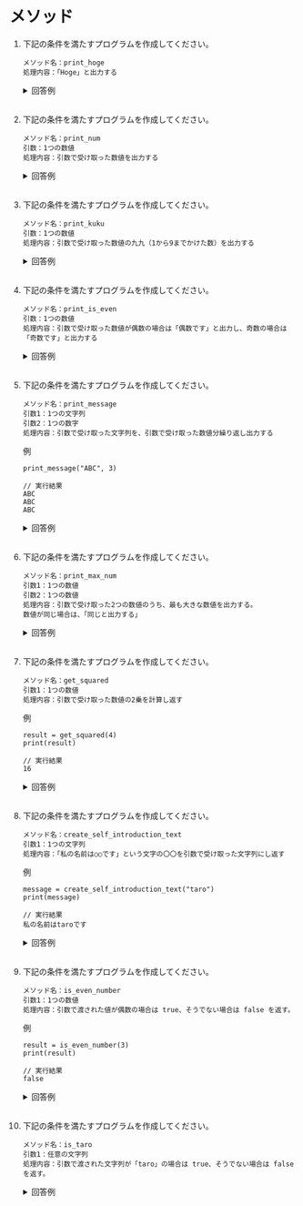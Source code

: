 # メソッド

1. 下記の条件を満たすプログラムを作成してください。

    ```
    メソッド名：print_hoge  
    処理内容：「Hoge」と出力する
    ```

    <details><summary>回答例</summary><div>
            
    ```
    def print_hoge():
       print("Hoge")

    print_hoge()
    ```
            
    </div></details>
        

    <br>
	
2. 下記の条件を満たすプログラムを作成してください。

    ```
    メソッド名：print_num  
    引数：1つの数値  
    処理内容：引数で受け取った数値を出力する
    ```

    <details><summary>回答例</summary><div>
            
    ```
    def print_num(num):
        print(num)

    print_num(4)
    ```
            
    </div></details>
        

    <br>
	
3. 下記の条件を満たすプログラムを作成してください。

    ```
    メソッド名：print_kuku  
    引数：1つの数値  
    処理内容：引数で受け取った数値の九九（1から9までかけた数）を出力する
    ```

    <details><summary>回答例</summary><div>
            
    ```
    def print_kuku(num):
        for i in range(1, 10):
            print(num * i)

    print_kuku(4)
    ```
            
    </div></details>
        

    <br>
	
4. 下記の条件を満たすプログラムを作成してください。

    ```
    メソッド名：print_is_even  
    引数：1つの数値  
    処理内容：引数で受け取った数値が偶数の場合は「偶数です」と出力し、奇数の場合は「奇数です」と出力する
    ```

    <details><summary>回答例</summary><div>
            
    ```
    def print_is_even(num):
        if num % 2 == 0:
            print("偶数です")
        else:
            print("奇数です")

    print_is_even(3);
    ```
            
    </div></details>
        
    <br>
	
5. 下記の条件を満たすプログラムを作成してください。

    ```
    メソッド名：print_message  
    引数1：1つの文字列  
    引数2：1つの数字  
    処理内容：引数で受け取った文字列を、引数で受け取った数値分繰り返し出力する
    ```
	
    例
        
    ```
    print_message("ABC", 3)
        
    // 実行結果
    ABC
    ABC
    ABC
    ```

    <details><summary>回答例</summary><div>
            
    ```
    def print_message(str, count):
        for i in range(0, count):
            print(str)

    print_message("ABC", 3)
    ```
            
    </div></details>
        

    <br>
	
6. 下記の条件を満たすプログラムを作成してください。

    ```
    メソッド名：print_max_num  
    引数1：1つの数値  
    引数2：1つの数値  
    処理内容：引数で受け取った2つの数値のうち、最も大きな数値を出力する。  
    数値が同じ場合は、「同じと出力する」
    ```

    <details><summary>回答例</summary><div>
            
    ```
    def print_max_num(num1, num2):
        if num1 > num2:
            print(num1)
        elif num1 < num2:
            print(num2)
        else:
            print("同じ")

    print_max_num(4, 5)
    ```
            
    </div></details>
        

    <br>
	
7. 下記の条件を満たすプログラムを作成してください。

    ```
    メソッド名：get_squared  
    引数1：1つの数値  
    処理内容：引数で受け取った数値の2乗を計算し返す
    ```
	
    例
	
    ```
    result = get_squared(4)
    print(result)
        
    // 実行結果
    16
    ```
        
    <details><summary>回答例</summary><div>
            
    ```
    def get_squared(num):
        return num * num

    result = get_squared(4)
    print(result)
    ```
            
    </div></details>
        

    <br>
	
8. 下記の条件を満たすプログラムを作成してください。

    ```
    メソッド名：create_self_introduction_text  
    引数1：1つの文字列  
    処理内容：「私の名前は○○です」という文字の〇〇を引数で受け取った文字列にし返す
    ```
	
    例
        
    ```
    message = create_self_introduction_text("taro")
    print(message)
        
    // 実行結果
    私の名前はtaroです
    ```
	
    <details><summary>回答例</summary><div>
            
    ```
    def create_self_introduction_text(name):
        msg = "私の名前は" + name + "です"
        return msg

    message = create_self_introduction_text("taro")
    print(message)
    ```
            
    </div></details>
        
    <br>
	
9. 下記の条件を満たすプログラムを作成してください。

    ```
    メソッド名：is_even_number
    引数1：1つの数値  
    処理内容：引数で渡された値が偶数の場合は true、そうでない場合は false を返す。
    ```
	
    例
        
    ```
    result = is_even_number(3)
    print(result)
        
    // 実行結果
    false
    ```
	
    <details><summary>回答例</summary><div>
            
    ```
    def is_even_number(num):
        if (num % 2 == 0):
            return "true"
        else:
            return "false"

    result = is_even_number(3)
    print(result)
    ```
            
    </div></details>
        

    <br>
	
10. 下記の条件を満たすプログラムを作成してください。

    ```
    メソッド名：is_taro  
    引数1：任意の文字列  
    処理内容：引数で渡された文字列が「taro」の場合は true、そうでない場合は false を返す。
    ```
	
    <details><summary>回答例</summary><div>
            
    ```
    def is_taro(str):
        if str == "taro":
            return "true"
        else:
            return "false"

    result = is_taro("taro");
    print(result)
    ```
            
    </div></details>
        

    <br>
